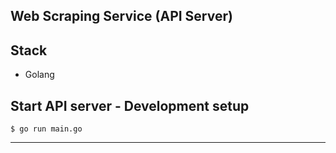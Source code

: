 ## Web Scraping Service (API Server)

## Stack

-   Golang

## Start API server - Development setup

`$ go run main.go`

---